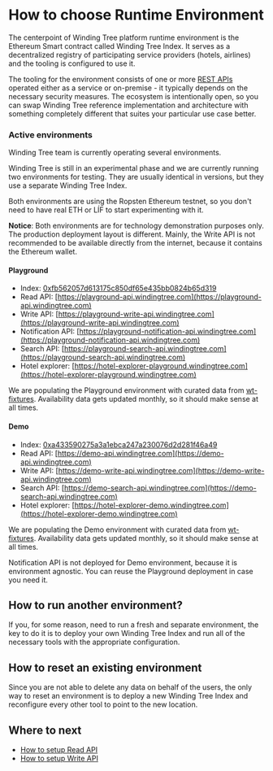 # How to choose Runtime Environment

The centerpoint of Winding Tree platform runtime environment is the Ethereum Smart contract called Winding Tree Index. It serves as a decentralized registry of participating service providers \(hotels, airlines\) and the tooling is configured to use it.

The tooling for the environment consists of one or more [REST APIs ](../apis.md)operated either as a service or on-premise - it typically depends on the necessary security measures. The ecosystem is intentionally open, so you can swap Winding Tree reference implementation and architecture with something completely different that suites your particular use case better.

### Active environments

Winding Tree team is currently operating several environments.

Winding Tree is still in an experimental phase and we are currently running two environments for testing. They are usually identical in versions, but they use a separate Winding Tree Index.

Both environments are using the Ropsten Ethereum testnet, so you don't need to have real ETH or LÍF to start experimenting with it.

**Notice**: Both environments are for technology demonstration purposes only. The production deployment layout is different. Mainly, the Write API is not recommended to be available directly from the internet, because it contains the Ethereum wallet.

#### Playground

* Index: [0xfb562057d613175c850df65e435bb0824b65d319](https://ropsten.etherscan.io/address/0xfb562057d613175c850df65e435bb0824b65d319)
* Read API: [https://playground-api.windingtree.com](https://playground-api.windingtree.com)
* Write API: [https://playground-write-api.windingtree.com](https://playground-write-api.windingtree.com)
* Notification API: [https://playground-notification-api.windingtree.com](https://playground-notification-api.windingtree.com)
* Search API: [https://playground-search-api.windingtree.com](https://playground-search-api.windingtree.com)
* Hotel explorer: [https://hotel-explorer-playground.windingtree.com](https://hotel-explorer-playground.windingtree.com)

We are populating the Playground environment with curated data from [wt-fixtures](https://github.com/windingtree/wt-fixtures). Availability data gets updated monthly, so it should make sense at all times.

#### Demo

* Index: [0xa433590275a3a1ebca247a230076d2d281f46a49](https://ropsten.etherscan.io/address/0xa433590275a3a1ebca247a230076d2d281f46a49)
* Read API: [https://demo-api.windingtree.com](https://demo-api.windingtree.com)
* Write API: [https://demo-write-api.windingtree.com](https://demo-write-api.windingtree.com)
* Search API: [https://demo-search-api.windingtree.com](https://demo-search-api.windingtree.com)
* Hotel explorer: [https://hotel-explorer-demo.windingtree.com](https://hotel-explorer-demo.windingtree.com)

We are populating the Demo environment with curated data from [wt-fixtures](https://github.com/windingtree/wt-fixtures). Availability data gets updated monthly, so it should make sense at all times.

Notification API is not deployed for Demo environment, because it is environment agnostic. You can reuse the Playground deployment in case you need it.

## How to run another environment?

If you, for some reason, need to run a fresh and separate environment, the key to do it is to deploy your own Winding Tree Index and run all of the necessary tools with the appropriate configuration.

## How to reset an existing environment

Since you are not able to delete any data on behalf of the users, the only way to reset an environment is to deploy a new Winding Tree Index and reconfigure every other tool to point to the new location.

## Where to next

* [How to setup Read API](how-to-setup-read-api.md)
* [How to setup Write API](how-to-setup-write-api.md)



